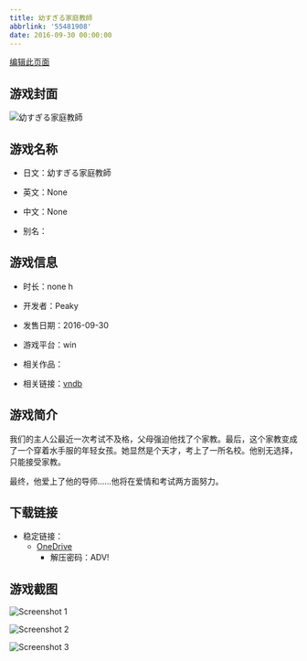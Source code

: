 ```yaml
---
title: 幼すぎる家庭教師
abbrlink: '55481908'
date: 2016-09-30 00:00:00
---
```

[编辑此页面](https://github.com/ACG-3/ADV3-source/blob/main/source/_posts/games/%E5%B9%BC%E3%81%99%E3%81%8E%E3%82%8B%E5%AE%B6%E5%BA%AD%E6%95%99%E5%B8%AB.md)

## 游戏封面

![幼すぎる家庭教師](https://pan.timero.xyz/d/onedrive/img_lib_001/%E5%B9%BC%E3%81%99%E3%81%8E%E3%82%8B%E5%AE%B6%E5%BA%AD%E6%95%99%E5%B8%AB_cover.avif)


## 游戏名称

- 日文：幼すぎる家庭教師
- 英文：None
- 中文：None

- 别名：


## 游戏信息

- 时长：none h
- 开发者：Peaky
- 发售日期：2016-09-30
- 游戏平台：win
- 相关作品：

- 相关链接：[vndb](https://vndb.org/v20073)


## 游戏简介

我们的主人公最近一次考试不及格，父母强迫他找了个家教。最后，这个家教变成了一个穿着水手服的年轻女孩。她显然是个天才，考上了一所名校。他别无选择，只能接受家教。

最终，他爱上了他的导师......他将在爱情和考试两方面努力。


## 下载链接

- 稳定链接：
    - [OneDrive](https://pan.timero.xyz/onedrive/adv_lib_001/%E5%B9%BC%E3%81%99%E3%81%8E%E3%82%8B%E5%AE%B6%E5%BA%AD%E6%95%99%E5%B8%AB)
        - 解压密码：ADV!



## 游戏截图


![Screenshot 1](https://pan.timero.xyz/d/onedrive/img_lib_001/%E5%B9%BC%E3%81%99%E3%81%8E%E3%82%8B%E5%AE%B6%E5%BA%AD%E6%95%99%E5%B8%AB_Screenshot_1.avif)

![Screenshot 2](https://pan.timero.xyz/d/onedrive/img_lib_001/%E5%B9%BC%E3%81%99%E3%81%8E%E3%82%8B%E5%AE%B6%E5%BA%AD%E6%95%99%E5%B8%AB_Screenshot_2.avif)

![Screenshot 3](https://pan.timero.xyz/d/onedrive/img_lib_001/%E5%B9%BC%E3%81%99%E3%81%8E%E3%82%8B%E5%AE%B6%E5%BA%AD%E6%95%99%E5%B8%AB_Screenshot_3.avif)

